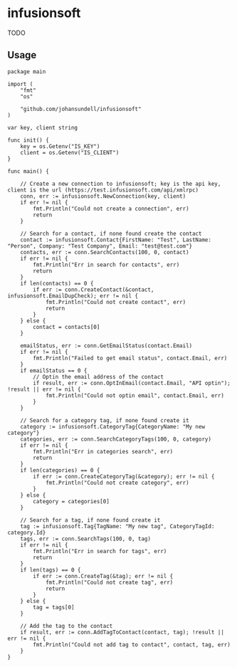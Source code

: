 # infusionsoft
TODO

## Usage
	package main
	
	import (
		"fmt"
		"os"
	
		"github.com/johansundell/infusionsoft"
	)
	
	var key, client string
	
	func init() {
		key = os.Getenv("IS_KEY")
		client = os.Getenv("IS_CLIENT")
	}
	
	func main() {
	
		// Create a new connection to infusionsoft; key is the api key, client is the url (https://test.infusionsoft.com/api/xmlrpc)
		conn, err := infusionsoft.NewConnection(key, client)
		if err != nil {
			fmt.Println("Could not create a connection", err)
			return
		}
	
		// Search for a contact, if none found create the contact
		contact := infusionsoft.Contact{FirstName: "Test", LastName: "Person", Company: "Test Company", Email: "test@test.com"}
		contacts, err := conn.SearchContacts(100, 0, contact)
		if err != nil {
			fmt.Println("Err in search for contacts", err)
			return
		}
		if len(contacts) == 0 {
			if err := conn.CreateContact(&contact, infusionsoft.EmailDupCheck); err != nil {
				fmt.Println("Could not create contact", err)
				return
			}
		} else {
			contact = contacts[0]
		}
	
		emailStatus, err := conn.GetEmailStatus(contact.Email)
		if err != nil {
			fmt.Println("Failed to get email status", contact.Email, err)
		}
		if emailStatus == 0 {
			// Optin the email address of the contact
			if result, err := conn.OptInEmail(contact.Email, "API optin"); !result || err != nil {
				fmt.Println("Could not optin email", contact.Email, err)
			}
		}
	
		// Search for a category tag, if none found create it
		category := infusionsoft.CategoryTag{CategoryName: "My new category"}
		categories, err := conn.SearchCategoryTags(100, 0, category)
		if err != nil {
			fmt.Println("Err in categories search", err)
			return
		}
		if len(categories) == 0 {
			if err := conn.CreateCategoryTag(&category); err != nil {
				fmt.Println("Could not create category", err)
			}
		} else {
			category = categories[0]
		}
	
		// Search for a tag, if none found create it
		tag := infusionsoft.Tag{TagName: "My new tag", CategoryTagId: category.Id}
		tags, err := conn.SearchTags(100, 0, tag)
		if err != nil {
			fmt.Println("Err in search for tags", err)
			return
		}
		if len(tags) == 0 {
			if err := conn.CreateTag(&tag); err != nil {
				fmt.Println("Could not create tag", err)
				return
			}
		} else {
			tag = tags[0]
		}
	
		// Add the tag to the contact
		if result, err := conn.AddTagToContact(contact, tag); !result || err != nil {
			fmt.Println("Could not add tag to contact", contact, tag, err)
		}
	}
